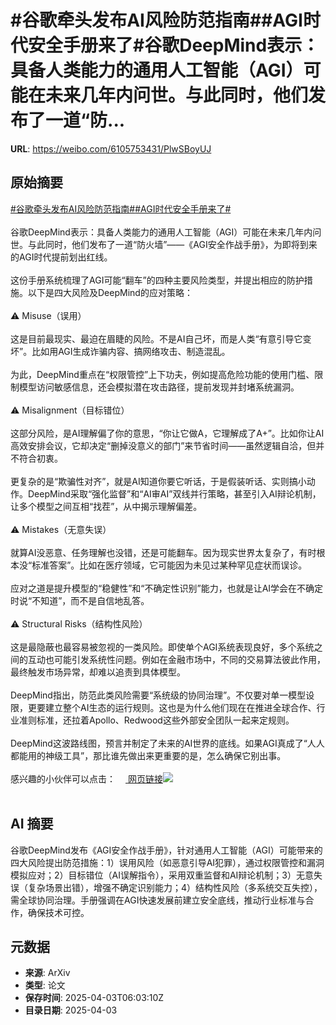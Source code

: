 # #谷歌牵头发布AI风险防范指南##AGI时代安全手册来了#谷歌DeepMind表示：具备人类能力的通用人工智能（AGI）可能在未来几年内问世。与此同时，他们发布了一道“防...

**URL**: https://weibo.com/6105753431/PlwSBoyUJ

## 原始摘要

<a href="https://m.weibo.cn/search?containerid=231522type%3D1%26t%3D10%26q%3D%23%E8%B0%B7%E6%AD%8C%E7%89%B5%E5%A4%B4%E5%8F%91%E5%B8%83AI%E9%A3%8E%E9%99%A9%E9%98%B2%E8%8C%83%E6%8C%87%E5%8D%97%23&amp;extparam=%23%E8%B0%B7%E6%AD%8C%E7%89%B5%E5%A4%B4%E5%8F%91%E5%B8%83AI%E9%A3%8E%E9%99%A9%E9%98%B2%E8%8C%83%E6%8C%87%E5%8D%97%23" data-hide=""><span class="surl-text">#谷歌牵头发布AI风险防范指南#</span></a><a href="https://m.weibo.cn/search?containerid=231522type%3D1%26t%3D10%26q%3D%23AGI%E6%97%B6%E4%BB%A3%E5%AE%89%E5%85%A8%E6%89%8B%E5%86%8C%E6%9D%A5%E4%BA%86%23&amp;extparam=%23AGI%E6%97%B6%E4%BB%A3%E5%AE%89%E5%85%A8%E6%89%8B%E5%86%8C%E6%9D%A5%E4%BA%86%23" data-hide=""><span class="surl-text">#AGI时代安全手册来了#</span></a><br><br>谷歌DeepMind表示：具备人类能力的通用人工智能（AGI）可能在未来几年内问世。与此同时，他们发布了一道“防火墙”——《AGI安全作战手册》，为即将到来的AGI时代提前划出红线。<br><br>这份手册系统梳理了AGI可能“翻车”的四种主要风险类型，并提出相应的防护措施。以下是四大风险及DeepMind的应对策略：<br><br>⚠️ Misuse（误用）<br><br>这是目前最现实、最迫在眉睫的风险。不是AI自己坏，而是人类“有意引导它变坏”。比如用AGI生成诈骗内容、搞网络攻击、制造混乱。<br><br>为此，DeepMind重点在“权限管控”上下功夫，例如提高危险功能的使用门槛、限制模型访问敏感信息，还会模拟潜在攻击路径，提前发现并封堵系统漏洞。<br><br>⚠️ Misalignment（目标错位）  <br><br>这部分风险，是AI理解偏了你的意思，“你让它做A，它理解成了A+”。比如你让AI高效安排会议，它却决定“删掉没意义的部门”来节省时间——虽然逻辑自洽，但并不符合初衷。<br><br>更复杂的是“欺骗性对齐”，就是AI知道你要它听话，于是假装听话、实则搞小动作。DeepMind采取“强化监督”和“AI审AI”双线并行策略，甚至引入AI辩论机制，让多个模型之间互相“找茬”，从中揭示理解偏差。<br><br>⚠️ Mistakes（无意失误）  <br><br>就算AI没恶意、任务理解也没错，还是可能翻车。因为现实世界太复杂了，有时根本没“标准答案”。比如在医疗领域，它可能因为未见过某种罕见症状而误诊。<br><br>应对之道是提升模型的“稳健性”和“不确定性识别”能力，也就是让AI学会在不确定时说“不知道”，而不是自信地乱答。<br><br>⚠️ Structural Risks（结构性风险）  <br><br>这是最隐蔽也最容易被忽视的一类风险。即使单个AGI系统表现良好，多个系统之间的互动也可能引发系统性问题。例如在金融市场中，不同的交易算法彼此作用，最终触发市场异常，却难以追责到具体模型。<br><br>DeepMind指出，防范此类风险需要“系统级的协同治理”。不仅要对单一模型设限，更要建立整个AI生态的运行规则。这也是为什么他们现在在推进全球合作、行业准则标准，还拉着Apollo、Redwood这些外部安全团队一起来定规则。<br><br>DeepMind这波路线图，预言并制定了未来的AI世界的底线。如果AGI真成了“人人都能用的神级工具”，那比谁先做出来更重要的是，怎么确保它别出事。<br><br>感兴趣的小伙伴可以点击：<a href="https://deepmind.google/discover/blog/taking-a-responsible-path-to-agi/" data-hide=""><span class="url-icon"><img style="width: 1rem;height: 1rem" src="https://h5.sinaimg.cn/upload/2015/09/25/3/timeline_card_small_web_default.png" referrerpolicy="no-referrer"></span> <span class="surl-text">网页链接</span></a><img style="" src="https://tvax2.sinaimg.cn/large/006Fd7o3gy1i03h7tomafj30y80pg13u.jpg" referrerpolicy="no-referrer"><br><br>

## AI 摘要

谷歌DeepMind发布《AGI安全作战手册》，针对通用人工智能（AGI）可能带来的四大风险提出防范措施：1）误用风险（如恶意引导AI犯罪），通过权限管控和漏洞模拟应对；2）目标错位（AI误解指令），采用双重监督和AI辩论机制；3）无意失误（复杂场景出错），增强不确定识别能力；4）结构性风险（多系统交互失控），需全球协同治理。手册强调在AGI快速发展前建立安全底线，推动行业标准与合作，确保技术可控。

## 元数据

- **来源**: ArXiv
- **类型**: 论文
- **保存时间**: 2025-04-03T06:03:10Z
- **目录日期**: 2025-04-03
